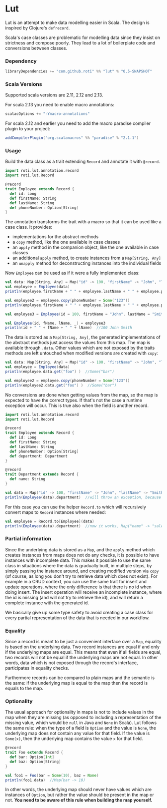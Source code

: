 # Lut

Lut is an attempt to make data modelling easier in Scala. The design is inspired by Clojure's `defrecord`.

Scala's case classes are problematic for modelling data since they insist on strictness and compose poorly. They lead to a lot of boilerplate code and conversions between classes.

### Dependency

```scala
libraryDependencies += "com.github.roti" %% "lut" % "0.5-SNAPSHOT"
```

### Scala Versions

Supported scala versions are 2.11, 2.12 and 2.13.

For scala 2.13 you need to enable macro annotations:
```scala
scalacOptions += "-Ymacro-annotations"
```

For scala 2.12 and earlier you need to add the macro paradise compiler plugin to your project:
```scala
addCompilerPlugin("org.scalamacros" %% "paradise" % "2.1.1")
```

### Usage

Build the data class as a trait extending `Record` and annotate it with `@record`.

```scala
import roti.lut.annotation.record
import roti.lut.Record

@record
trait Employee extends Record {
  def id: Long
  def firstName: String
  def lastName: String
  def phoneNumber: Option[String]
}
```

The annotation transforms the trait with a macro so that it can be used like a case class. It provides:
* implementations for the abstract methods 
* a `copy` method, like the one available in case classes
* an `apply` method in the companion object, like the one available in case classes
* an additional `apply` method, to create instances from a `Map[String, Any]`
* an `unapply` method for deconstructing instances into the individual fields 

Now `Employee` can be used as if it were a fully implemented class:

```scala
val data: Map[String, Any] = Map("id" -> 100, "firstName" -> "John", "lastName" -> "Smith")
val employee = Employee(data)
println(employee.firstName + " " + employee.lastName + " " + employee.phoneNumber )  //"John Smith None"

val employee2 = employee.copy(phoneNumber = Some("123"))
println(employee.firstName + " " + employee.lastName + " " + employee.phoneNumber )  //"John Smith Some(123)"

val employee3 = Employee(id = 100, firstName = "John", lastName = "Smith", phoneNumber = None)

val Employee(id, fName, lName, _) = employee3
println(id + " " + fName + " " + lName)  //100 John Smith
```

The data is stored as a `Map[String, Any]`, the generated implementations of the abstract methods just access the values from this map. 
The map is available through `.data`. Other values which are not exposed by the traits methods are left untouched when modified versions are created with `copy`: 

```scala
val data: Map[String, Any] = Map("id" -> 100, "firstName" -> "John", "lastName" -> "Smith", "foo" -> "bar")
val employee = Employee(data)
println(employee.data.get("foo") )  //Some("bar")

val employee2 = employee.copy(phoneNumber = Some("123"))
println(employee2.data.get("foo") )  //Some("bar")
```

No conversions are done when getting values from the map, so the map is expected to have the correct types. 
If that's not the case a runtime exception will occur. This is true also when the field is another record.

```scala
import roti.lut.annotation.record
import roti.lut.Record

@record
trait Employee extends Record {
  def id: Long
  def firstName: String
  def lastName: String
  def phoneNumber: Option[String]
  def department: Department
}

@record
trait Department extends Record {
  def name: String
}

val data = Map("id" -> 100, "firstName" -> "John", "lastName" -> "Smith", "department" -> Map("name" -> "sales"))
println(Employee(data).department)  //will throw an exception, because a Department is expected, but a Map is found
```

For this case you can use the helper `Record.to` which will recursively convert maps to `Record` instances where needed:

```scala
val employee = Record.to[Employee](data)
println(Employee(data).department)  //now it works, Map("name" -> "sales") was converted to an instance of Department
```


### Partial information

Since the underlying data is stored as a `Map`, and the `apply` method which creates instances from maps does not do any checks, it is possible to have instances with incomplete data. 
This makes it possible to use the same class in situations where the data is gradually built, in multiple steps, by simply passing the instance around, and creating modified version via `copy` (of course, as long you don't try to retrieve data which does not exist).
For example in a CRUD context, you can use the same trait for insert and update operations, where the only difference is that there is no id when doing insert. 
The insert operation will receive an incomplete instance, where the id is missing (and will not try to retrieve the id), and will return a complete instance with the generated id.

We basically give up some type safety to avoid creating a case class for every partial representation of the data that is needed in our workflow. 


### Equality

Since a record is meant to be just a convenient interface over a `Map`, equality is based on the underlying data. 
Two record instances are equal if and only if the underlying maps are equal. 
This means that even if all fields are equal, two records will not be equal if the underlying maps are not equal.
In other words, data which is not exposed through the record's interface, participates in equality checks.

Furthermore records can be compared to plain maps and the semantic is the same: if the underlying map is equal to the map then the record is equals to the map.


### Optionality

The usual approach for optionality in maps is not to include values in the map when they are missing (as opposed to including a representation of the missing value, which would be `null` in Java and `None` in Scala).
Lut follows the same rule: when the type of a field is `Option` and the value is `None`, the underlying map does not contain any value for that field. 
If the value is `Some(x)`, then the underlying map contains the value `x` for that field.

```scala
@record
trait Foo extends Record {
  def bar: Option[Int]
  def baz: Option[String]
}

val foo1 = Foo(bar = Some(10), baz = None)
println(foo1.data)  //Map(bar -> 10)
```

In other words, the underlying map should never have values which are instances of `Option`, but rather the value should be present in the map or not.
**You need to be aware of this rule when building the map yourself.**
